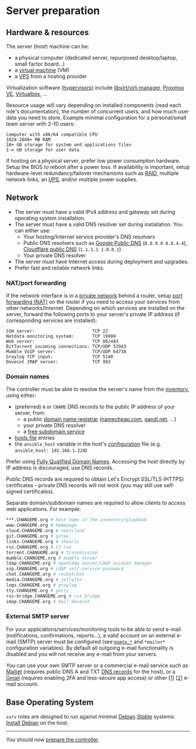 # Server preparation

## Hardware & resources

The server (_host_) machine can be:
- a physical computer (dedicated server, repurposed desktop/laptop, small factor board...)
- a [virtual machine](https://en.wikipedia.org/wiki/Virtual_machine) (VM)
- a [VPS](https://en.wikipedia.org/wiki/Virtual_private_server) from a hosting provider

Virtualization software ([hypervisors](https://en.wikipedia.org/wiki/Hypervisor)) include [libvirt/virt-manager](../../appendices/virt-manager.md), [Proxmox VE](https://en.wikipedia.org/wiki/Proxmox_Virtual_Environment), [Virtualbox](https://en.wikipedia.org/wiki/VirtualBox), ...

Resource usage will vary depending on installed components (read each role's documentation), the number of concurrent users, and how much user data you need to store. Example minimal configuration for a personal/small team server with 2-10 users:

```
Computer with x86/64 compatible CPU
1024-2048+ MB RAM
10+ GB storage for system and applications files
1-∞ GB storage for user data
```

If hosting on a physical server, prefer low power consumption hardware. Setup the BIOS to reboot after a power loss. If availability is important, setup hardware-level redundancy/failover mechanisms such as [RAID](https://en.wikipedia.org/wiki/RAID), multiple network links, an [UPS](https://en.wikipedia.org/wiki/Uninterruptible_power_supply), and/or multiple power supplies.


## Network

- The server must have a valid IPv4 address and gateway set during operating system installation.
- The server must have a valid DNS resolver set during installation. You can either use:
  - Your hosting/Internet service provider's DNS resolvers
  - Public DNS resolvers such as [Google Public DNS](https://en.wikipedia.org/wiki/Google_Public_DNS) (`8.8.8.8 8.8.4.4`), [Cloudflare public DNS](https://en.wikipedia.org/wiki/1.1.1.1) (`1.1.1.1 1.0.0.1`)
  - Your private DNS resolver
- The server must have Internet access during deployment and upgrades.
- Prefer fast and reliable network links.


### NAT/port forwarding

If the network interface is in a [private network](https://en.wikipedia.org/wiki/Private_network#Private_IPv4_addresses) behind a router, setup [port forwarding (NAT)](https://en.wikipedia.org/wiki/Port_forwarding) on the router if you need to access your services from other networks/Internet. Depending on which services are installed on the server, forward the following ports to your server's private IP address (if corresponding services are installed):

```
SSH server:                      TCP 22
Netdata monitoring system:       TCP 19999
Web server:                      TCP 80/443
BitTorrent incoming connections: TCP/UDP 52943
Mumble VoIP server:              TCP/UDP 64738
Graylog TCP input:               TCP 5140
Dovecot IMAP server:             TCP 993
```


### Domain names

The controller must be able to resolve the server's name from the [inventory](usage.md), using either:

- (preferred) `A` or `CNAME` DNS records to the public IP address of your server, from:
  - a public [domain name registrar](https://en.wikipedia.org/wiki/Domain_name_registrar) ([namecheap.com](https://namecheap.com), [gandi.net](https://gandi.net), ...)
  - your private DNS resolver
  - a [free subdomain service](https://freedns.afraid.org/domain/registry/)
- [hosts file](https://en.wikipedia.org/wiki/Hosts_%28file%29) entries
- the `ansible_host` variable in the host's [configuration](usage.md) file (e.g. `ansible_host: 192.168.1.220`)

Prefer using [Fully Qualified Domain Names](https://en.wikipedia.org/wiki/Fully_qualified_domain_name). Accessing the host directly by IP address is discouraged, use DNS records.

Public DNS records are required to obtain Let's Encrypt SSL/TLS (HTTPS) certificates - private DNS records will not work (you may still use self-signed certificates).

Separate domain/subdomain names are required to allow clients to access web applications. For example:

```bash
***.CHANGEME.org # host name in the inventory/playbook
www.CHANGEME.org # homepage
cloud.CHANGEME.org # nextcloud
git.CHANGEME.org # gitea
links.CHANGEME.org # shaarli
rss.CHANGEME.org # tt-rss
torrent.CHANGEME.org # transmission
mumble.CHANGEME.org # mumble server
ldap.CHANGEME.org # openldap server/LDAP account manager
ssp.CHANGEME.org # LDAP self-service password
chat.CHANGEME.org # rocketchat
media.CHANGEME.org # jellyfin
logs.CHANGEME.org # graylog
tty.CHANGEME.org # gotty
rss-bridge.CHANGEME.org # rss_bridge
imap.CHANGEME.org # mail_dovecot
```

### External SMTP server

For your applications/services/monitoring tools to be able to send e-mail (notifications, confirmations, reports...), a valid account on an external e-mail (SMTP) server must be configured (see [`msmtp_*`](https://gitlab.com/nodiscc/xsrv/-/blob/master/roles/common/defaults/main.yml) and `*mailer*` configuration variables). By default all outgoing e-mail functionality is disabled and you will not receive any e-mail from your servers.

You can use your own SMTP server or a commercial e-mail service such as [Mailjet](https://www.mailjet.com/) (requires public DNS A and TXT [DNS records](#domain-names) for the host), or a [Gmail](https://caupo.ee/blog/2020/07/05/how-to-install-msmtp-to-debian-10-for-sending-emails-with-gmail/) (requires enabling 2FA and less-secure app access) or other [[1]](https://www.ovhcloud.com/en-ie/emails/) [[2]](https://posteo.de/en) e-mail account.


## Base Operating System

`xsrv` roles are designed to run against minimal [Debian](https://www.debian.org/) [_Stable_](https://wiki.debian.org/DebianStable) systems: [Install Debian](../appendices/debian.md) on the host.

-------------------

You should now [prepare the controller](controller-preparation.md).
